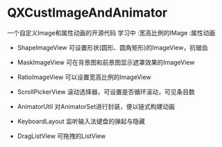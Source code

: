 # QXCustImageAndAnimator
一个自定义Image和属性动画的开源代码 学习中
:宽高比例的IMage
:属性动画

  * ShapeImageView  可设置形状(圆形、圆角矩形)的ImageView，抗锯齿
  
  * MaskImageView  可在背景图和前景图显示遮罩效果的ImageView
  
  * RatioImageView  可以设置宽高比例的ImageView
  
  * ScrollPickerView  滚动选择器，可设置是否循环滚动，可见条目数
  
  * AnimatorUtil  对AnimatorSet进行封装，便以链式构建动画
  
  * KeyboardLayout  监听输入法键盘的弹起与隐藏
  
  * DragListView  可拖拽的ListView